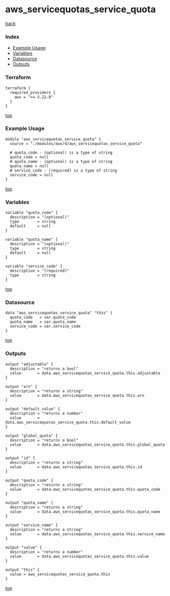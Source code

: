 # aws_servicequotas_service_quota

[back](../aws.md)

### Index

- [Example Usage](#example-usage)
- [Variables](#variables)
- [Datasource](#datasource)
- [Outputs](#outputs)

### Terraform

```hcl
terraform {
  required_providers {
    aws = ">= 3.22.0"
  }
}
```

[top](#index)

### Example Usage

```hcl
module "aws_servicequotas_service_quota" {
  source = "./modules/aws/d/aws_servicequotas_service_quota"

  # quota_code - (optional) is a type of string
  quota_code = null
  # quota_name - (optional) is a type of string
  quota_name = null
  # service_code - (required) is a type of string
  service_code = null
}
```

[top](#index)

### Variables

```hcl
variable "quota_code" {
  description = "(optional)"
  type        = string
  default     = null
}

variable "quota_name" {
  description = "(optional)"
  type        = string
  default     = null
}

variable "service_code" {
  description = "(required)"
  type        = string
}
```

[top](#index)

### Datasource

```hcl
data "aws_servicequotas_service_quota" "this" {
  quota_code   = var.quota_code
  quota_name   = var.quota_name
  service_code = var.service_code
}
```

[top](#index)

### Outputs

```hcl
output "adjustable" {
  description = "returns a bool"
  value       = data.aws_servicequotas_service_quota.this.adjustable
}

output "arn" {
  description = "returns a string"
  value       = data.aws_servicequotas_service_quota.this.arn
}

output "default_value" {
  description = "returns a number"
  value       = data.aws_servicequotas_service_quota.this.default_value
}

output "global_quota" {
  description = "returns a bool"
  value       = data.aws_servicequotas_service_quota.this.global_quota
}

output "id" {
  description = "returns a string"
  value       = data.aws_servicequotas_service_quota.this.id
}

output "quota_code" {
  description = "returns a string"
  value       = data.aws_servicequotas_service_quota.this.quota_code
}

output "quota_name" {
  description = "returns a string"
  value       = data.aws_servicequotas_service_quota.this.quota_name
}

output "service_name" {
  description = "returns a string"
  value       = data.aws_servicequotas_service_quota.this.service_name
}

output "value" {
  description = "returns a number"
  value       = data.aws_servicequotas_service_quota.this.value
}

output "this" {
  value = aws_servicequotas_service_quota.this
}
```

[top](#index)